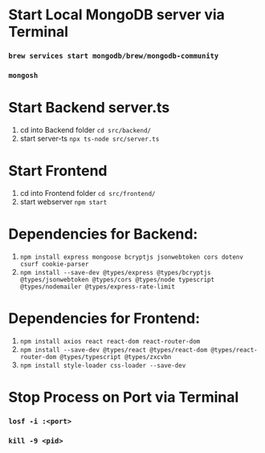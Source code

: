 # Start Local MongoDB server via Terminal
### `brew services start mongodb/brew/mongodb-community`
### `mongosh`

# Start Backend server.ts
1. cd into Backend folder `cd src/backend/`
2. start server-ts `npx ts-node src/server.ts`

# Start Frontend
1. cd into Frontend folder `cd src/frontend/`
2. start webserver `npm start`


# Dependencies for Backend:
1. `npm install express mongoose bcryptjs jsonwebtoken cors dotenv csurf cookie-parser`
2. `npm install --save-dev @types/express @types/bcryptjs @types/jsonwebtoken @types/cors @types/node typescript @types/nodemailer @types/express-rate-limit`


# Dependencies for Frontend:
1. `npm install axios react react-dom react-router-dom`
2. `npm install --save-dev @types/react @types/react-dom @types/react-router-dom @types/typescript @types/zxcvbn`
3. `npm install style-loader css-loader --save-dev`


# Stop Process on Port via Terminal
### `losf -i :<port>`
### `kill -9 <pid>`
